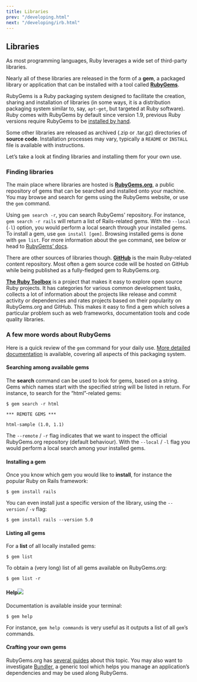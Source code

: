 ```yaml
---
title: Libraries
prev: "/developing.html"
next: "/developing/irb.html"
---
```


## Libraries[](#libraries)



As most programming languages, Ruby leverages a wide set of third-party
libraries.

Nearly all of these libraries are released in the form of a **gem**, a
packaged library or application that can be installed with a tool called
<a href='https://rubygems.org/' class='remote'
target='_blank'>**RubyGems**</a>.

RubyGems is a Ruby packaging system designed to facilitate the creation,
sharing and installation of libraries (in some ways, it is a
distribution packaging system similar to, say, `apt-get`, but targeted
at Ruby software). Ruby comes with RubyGems by default since version
1.9, previous Ruby versions require RubyGems to be <a
href='https://rubygems.org/pages/download/' class='remote'
target='_blank'>installed by hand</a>.

Some other libraries are released as archived (.zip or .tar.gz)
directories of **source code**. Installation processes may vary,
typically a `README` or `INSTALL` file is available with instructions.

Let’s take a look at finding libraries and installing them for your own
use.

### Finding libraries[](#finding-libraries)

The main place where libraries are hosted is <a
href='https://rubygems.org/' class='remote'
target='_blank'>**RubyGems.org**</a>, a public repository of gems that
can be searched and installed onto your machine. You may browse and
search for gems using the RubyGems website, or use the `gem` command.

Using `gem search -r`, you can search RubyGems' repository. For
instance, `gem search -r rails` will return a list of Rails-related
gems. With the `--local` (`-l`) option, you would perform a local search
through your installed gems. To install a gem, use `gem install [gem]`.
Browsing installed gems is done with `gem list`. For more information
about the `gem` command, see below or head to <a
href='http://guides.rubygems.org/' class='remote'
target='_blank'>RubyGems’ docs</a>.

There are other sources of libraries though. <a
href='https://github.com/' class='remote' target='_blank'>**GitHub**</a>
is the main Ruby-related content repository. Most often a gem source
code will be hosted on GitHub while being published as a fully-fledged
gem to RubyGems.org.

<a href='https://www.ruby-toolbox.com/' class='remote'
target='_blank'>**The Ruby Toolbox**</a> is a project that makes it easy
to explore open source Ruby projects. It has categories for various
common development tasks, collects a lot of information about the
projects like release and commit activity or dependencies and rates
projects based on their popularity on RubyGems.org and GitHub. This
makes it easy to find a gem which solves a particular problem such as
web frameworks, documentation tools and code quality libraries.

### A few more words about RubyGems[](#a-few-more-words-about-rubygems)

Here is a quick review of the `gem` command for your daily use. <a
href='http://guides.rubygems.org/command-reference/' class='remote'
target='_blank'>More detailed documentation</a> is available, covering
all aspects of this packaging system.

#### Searching among available gems[](#searching-among-available-gems)

The **search** command can be used to look for gems, based on a string.
Gems which names start with the specified string will be listed in
return. For instance, to search for the “html”-related gems:


```
$ gem search -r html

*** REMOTE GEMS ***

html-sample (1.0, 1.1)
```

The `--remote` / `-r` flag indicates that we want to inspect the
official RubyGems.org repository (default behaviour). With the `--local`
/ `-l` flag you would perform a local search among your installed gems.

#### Installing a gem[](#installing-a-gem)

Once you know which gem you would like to **install**, for instance the
popular Ruby on Rails framework:


```
$ gem install rails
```

You can even install just a specific version of the library, using the
`--version` / `-v` flag:


```
$ gem install rails --version 5.0
```

#### Listing all gems[](#listing-all-gems)

For a **list** of all locally installed gems:


```
$ gem list
```

To obtain a (very long) list of all gems available on RubyGems.org:


```
$ gem list -r
```

#### Help![](#help)

Documentation is available inside your terminal:


```
$ gem help
```

For instance, `gem help commands` is very useful as it outputs a list of
all `gem`’s commands.

#### Crafting your own gems[](#crafting-your-own-gems)

RubyGems.org has <a href='http://guides.rubygems.org/' class='remote'
target='_blank'>several guides</a> about this topic. You may also want
to investigate [Bundler](../stdlib/development/bundler.md), a generic
tool which helps you manage an application’s dependencies and may be
used along RubyGems.








